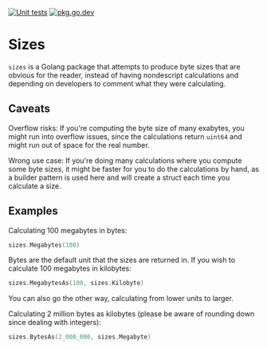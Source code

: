 [![Unit tests](https://github.com/andreaswachs/sizes/actions/workflows/unit-tests.yml/badge.svg)](https://github.com/andreaswachs/sizes/actions/workflows/unit-tests.yml)
[![pkg.go.dev](https://img.shields.io/badge/DOCS-pkg.go.dev-informational)](https://pkg.go.dev/github.com/andreaswachs/sizes)

# Sizes

`sizes` is a Golang package that attempts to produce byte sizes that are obvious for the reader, instead of having nondescript calculations and depending on developers to comment what they were calculating.


## Caveats

Overflow risks: If you're computing the byte size of many exabytes, you might run into overflow issues, since the calculations return `uint64` and might run out of space for the real number.

Wrong use case: If you're doing many calculations where you compute some byte sizes, it might be faster for you to do the calculations by hand, as a builder pattern is used here and will create a struct each time you calculate a size.

## Examples

Calculating 100 megabytes in bytes:

```go
sizes.Megabytes(100)
```

Bytes are the default unit that the sizes are returned in. If you wish to calculate 100 megabytes in kilobytes:

```go
sizes.MegabytesAs(100, sizes.Kilobyte)
```

You can also go the other way, calculating from lower units to larger.

Calculating 2 million bytes as kilobytes (please be aware of rounding down since dealing with integers):

```go
sizes.BytesAs(2_000_000, sizes.Megabyte)
```
